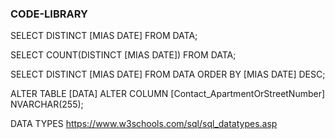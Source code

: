 ### CODE-LIBRARY
 
SELECT DISTINCT [MIAS DATE] FROM DATA;  

SELECT COUNT(DISTINCT [MIAS DATE]) FROM DATA;  

SELECT DISTINCT [MIAS DATE] FROM DATA  ORDER BY [MIAS DATE] DESC;

ALTER TABLE [DATA] ALTER COLUMN [Contact_ApartmentOrStreetNumber] NVARCHAR(255);  

DATA TYPES
https://www.w3schools.com/sql/sql_datatypes.asp

